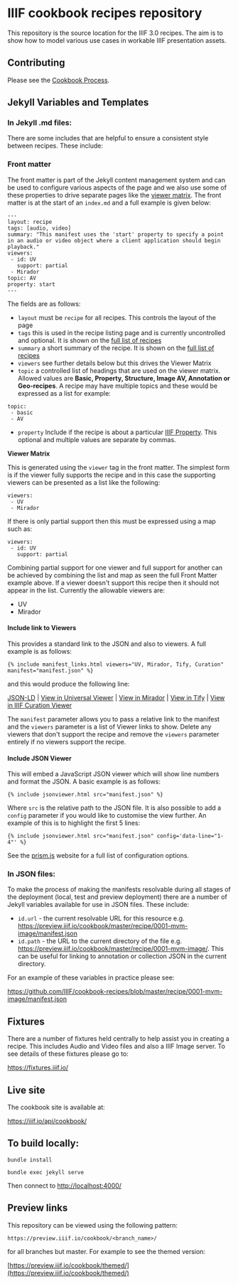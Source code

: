 # IIIF cookbook recipes repository

This repository is the source location for the IIIF 3.0 recipes. The aim is to show how to model various use cases in workable IIIF presentation assets.

## Contributing

Please see the [Cookbook Process](recipe/index.md).

## Jekyll Variables and Templates

### In Jekyll .md files:

There are some includes that are helpful to ensure a consistent style between recipes. These include:


### Front matter

The front matter is part of the Jekyll content management system and can be used to configure various aspects of the page and we also use some of these properties to drive separate pages like the [viewer matrix](recipe/matrix.md). The front matter is at the start of an `index.md` and a full example is given below:

```
---
layout: recipe
tags: [audio, video]
summary: "This manifest uses the 'start' property to specify a point in an audio or video object where a client application should begin playback."
viewers:
 - id: UV
   support: partial
 - Mirador  
topic: AV
property: start
---
```

The fields are as follows:
 * `layout` must be `recipe` for all recipes. This controls the layout of the page
 * `tags` this is used in the recipe listing page and is currently uncontrolled and optional. It is shown on the [full list of recipes](https://iiif.io/api/cookbook/recipe/all/)
 * `summary` a short summary of the recipe. It is shown on the [full list of recipes](https://iiif.io/api/cookbook/recipe/all/)
 * `viewers` see further details below but this drives the Viewer Matrix
 * `topic` a controlled list of headings that are used on the viewer matrix. Allowed values are **Basic, Property, Structure, Image AV, Annotation or Geo-recipes**. A recipe may have multiple topics and these would be expressed as a list for example:
```
topic: 
 - basic
 - AV
```
 * `property` Include if the recipe is about a particular [IIIF Property](https://iiif.io/api/presentation/3.0/#3-resource-properties). This optional and multiple values are separate by commas. 

**Viewer Matrix**

This is generated using the `viewer` tag in the front matter. The simplest form is if the viewer fully supports the recipe and in this case the supporting viewers can be presented as a list like the following:

```
viewers:
 - UV
 - Mirador
```

If there is only partial support then this must be expressed using a map such as:

```
viewers:
 - id: UV
   support: partial
```

Combining partial support for one viewer and full support for another can be achieved by combining the list and map as seen the full Front Matter example above. If a viewer doesn't support this recipe then it should not appear in the list. Currently the allowable viewers are:

 * UV
 * Mirador

#### Include link to Viewers
This provides a standard link to the JSON and also to viewers. A full example is as follows:

```
{% include manifest_links.html viewers="UV, Mirador, Tify, Curation" manifest="manifest.json" %}
```

and this would produce the following line:

[JSON-LD]() | [View in Universal Viewer]() | [View in Mirador]() | [View in Tify]() | [View in IIIF Curation Viewer]()

The `manifest` parameter allows you to pass a relative link to the manifest and the `viewers` parameter is a list of Viewer links to show. Delete any viewers that don't support the recipe and remove the `viewers` parameter entirely if no viewers support the recipe. 

#### Include JSON Viewer
This will embed a JavaScript JSON viewer which will show line numbers and format the JSON. A basic example is as follows:

```
{% include jsonviewer.html src="manifest.json" %}
```

Where `src` is the relative path to the JSON file. It is also possible to add a `config` parameter if you would like to customise the view further. An example of this is to highlight the first 5 lines: 

```
{% include jsonviewer.html src="manifest.json" config='data-line="1-4"' %}
```

See the [prism.js](https://prismjs.com/#plugins) website for a full list of configuration options. 

### In JSON files:

To make the process of making the manifests resolvable during all stages of the deployment (local, test and preview deployment) there are a number of Jekyll variables available for use in JSON files. These include:

 * `id.url` - the current resolvable URL for this resource e.g. https://preview.iiif.io/cookbook/master/recipe/0001-mvm-image/manifest.json
 * `id.path` - the URL to the current directory of the file e.g. https://preview.iiif.io/cookbook/master/recipe/0001-mvm-image/. This can be useful for linking to annotation or collection JSON in the current directory. 

For an example of these variables in practice please see:

https://github.com/IIIF/cookbook-recipes/blob/master/recipe/0001-mvm-image/manifest.json

## Fixtures

There are a number of fixtures held centrally to help assist you in creating a recipe. This includes Audio and Video files and also a IIIF Image server. To see details of these fixtures please go to:

https://fixtures.iiif.io/

## Live site

The cookbook site is available at:

https://iiif.io/api/cookbook/

## To build locally:

```bundle install```

```bundle exec jekyll serve```

Then connect to [http://localhost:4000/](http://localhost:4000/)

## Preview links

This repository can be viewed using the following pattern:

```https://preview.iiif.io/cookbook/<branch_name>/```

for all branches but master. For example to see the themed version:

[https://preview.iiif.io/cookbook/themed/](https://preview.iiif.io/cookbook/themed/)

